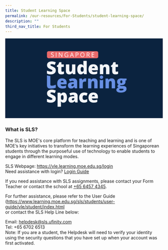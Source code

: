 ```yaml
---
title: Student Learning Space
permalink: /our-resources/For-Students/student-learning-space/
description: ""
third_nav_title: For Students
---
```

![](/images/SLS%20logo.png)

<h3>What is SLS?</h3>
The SLS is MOE's core platform for teaching and learning and is one of MOE’s key initiatives to transform the learning experiences of Singaporean students through the purposeful use of technology to enable students to engage in different learning modes.

SLS Webpage: <a href="https://vle.learning.moe.edu.sg/login" target="_blank">https://vle.learning.moe.edu.sg/login</a><br>
Need assistance with login? [Login Guide](/files/SLS%20Account%20Management%20-%20Guide%20for%20Students%20(Pri).pdf)<br>

If you need assistance with SLS assignments, please contact your Form Teacher or contact the school at [+65 6457 4345](tel:+6564574345).

For further assistance, please refer to the User Guide (<a href="https://www.learning.moe.edu.sg/sls/students/user-guide/vle/student/index.html" target="_blank">https://www.learning.moe.edu.sg/sls/students/user-guide/vle/student/index.html</a><br>or contact the SLS Help Line below:

Email: helpdesk@sls.ufinity.com <br>
Tel: +65 6702 6513 <br>
Note: If you are a student, the Helpdesk will need to verify your identity using the security questions that you have set up when your account was first activated.